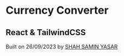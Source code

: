 # Currency Converter

## React & TailwindCSS

Built on 26/09/2023 by [SHAH SAMIN YASAR](https://ssy.42web.io)
